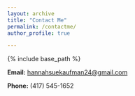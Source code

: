 ```yaml
---
layout: archive
title: "Contact Me"
permalink: /contactme/
author_profile: true

---
```


{% include base_path %}

**Email:** hannahsuekaufman24@gmail.com

**Phone:** (417) 545-1652

